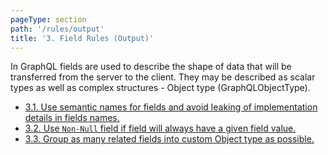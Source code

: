 ```yaml
---
pageType: section
path: '/rules/output'
title: '3. Field Rules (Output)'
---
```


In GraphQL fields are used to describe the shape of data that will be transferred from the server to the client. They may be described as scalar types as well as complex structures - Object type (GraphQLObjectType).

- [3.1. Use semantic names for fields and avoid leaking of implementation details in fields names.](./output-semantic-names.md)
- [3.2. Use `Non-Null` field if field will always have a given field value.](./output-non-null.md)
- [3.3. Group as many related fields into custom Object type as possible.](./output-grouping.md)
